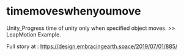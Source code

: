 # timemoveswhenyoumove
Unity_Progress time of unity only when specified object moves. >> LeapMotion Example.






Full story at : https://design.embracingearth.space/2019/07/01/885/



